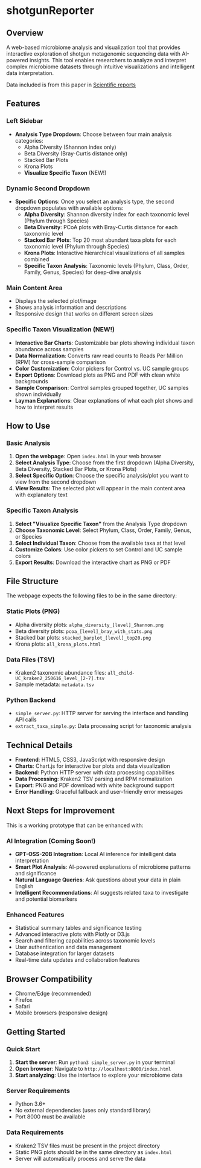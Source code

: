 # shotgunReporter

## Overview
A web-based microbiome analysis and visualization tool that provides interactive exploration of shotgun metagenomic sequencing data with AI-powered insights. This tool enables researchers to analyze and interpret complex microbiome datasets through intuitive visualizations and intelligent data interpretation.

Data included is from this paper in [Scientific reports](https://www.nature.com/articles/s41598-022-07995-7)

## Features

### Left Sidebar
- **Analysis Type Dropdown**: Choose between four main analysis categories:
  - Alpha Diversity (Shannon index only)
  - Beta Diversity (Bray-Curtis distance only)
  - Stacked Bar Plots
  - Krona Plots
  - **Visualize Specific Taxon** (NEW!)

### Dynamic Second Dropdown
- **Specific Options**: Once you select an analysis type, the second dropdown populates with available options:
  - **Alpha Diversity**: Shannon diversity index for each taxonomic level (Phylum through Species)
  - **Beta Diversity**: PCoA plots with Bray-Curtis distance for each taxonomic level
  - **Stacked Bar Plots**: Top 20 most abundant taxa plots for each taxonomic level (Phylum through Species)
  - **Krona Plots**: Interactive hierarchical visualizations of all samples combined
  - **Specific Taxon Analysis**: Taxonomic levels (Phylum, Class, Order, Family, Genus, Species) for deep-dive analysis

### Main Content Area
- Displays the selected plot/image
- Shows analysis information and descriptions
- Responsive design that works on different screen sizes

### Specific Taxon Visualization (NEW!)
- **Interactive Bar Charts**: Customizable bar plots showing individual taxon abundance across samples
- **Data Normalization**: Converts raw read counts to Reads Per Million (RPM) for cross-sample comparison
- **Color Customization**: Color pickers for Control vs. UC sample groups
- **Export Options**: Download plots as PNG and PDF with clean white backgrounds
- **Sample Comparison**: Control samples grouped together, UC samples shown individually
- **Layman Explanations**: Clear explanations of what each plot shows and how to interpret results

## How to Use

### Basic Analysis
1. **Open the webpage**: Open `index.html` in your web browser
2. **Select Analysis Type**: Choose from the first dropdown (Alpha Diversity, Beta Diversity, Stacked Bar Plots, or Krona Plots)
3. **Select Specific Option**: Choose the specific analysis/plot you want to view from the second dropdown
4. **View Results**: The selected plot will appear in the main content area with explanatory text

### Specific Taxon Analysis
1. **Select "Visualize Specific Taxon"** from the Analysis Type dropdown
2. **Choose Taxonomic Level**: Select Phylum, Class, Order, Family, Genus, or Species
3. **Select Individual Taxon**: Choose from the available taxa at that level
4. **Customize Colors**: Use color pickers to set Control and UC sample colors
5. **Export Results**: Download the interactive chart as PNG or PDF

## File Structure
The webpage expects the following files to be in the same directory:

### Static Plots (PNG)
- Alpha diversity plots: `alpha_diversity_[level]_Shannon.png`
- Beta diversity plots: `pcoa_[level]_bray_with_stats.png`
- Stacked bar plots: `stacked_barplot_[level]_top20.png`
- Krona plots: `all_krona_plots.html`

### Data Files (TSV)
- Kraken2 taxonomic abundance files: `all_child-UC_kraken2_250616_level_[2-7].tsv`
- Sample metadata: `metadata.tsv`

### Python Backend
- `simple_server.py`: HTTP server for serving the interface and handling API calls
- `extract_taxa_simple.py`: Data processing script for taxonomic analysis

## Technical Details
- **Frontend**: HTML5, CSS3, JavaScript with responsive design
- **Charts**: Chart.js for interactive bar plots and data visualization
- **Backend**: Python HTTP server with data processing capabilities
- **Data Processing**: Kraken2 TSV parsing and RPM normalization
- **Export**: PNG and PDF download with white background support
- **Error Handling**: Graceful fallback and user-friendly error messages

## Next Steps for Improvement
This is a working prototype that can be enhanced with:

### AI Integration (Coming Soon!)
- **GPT-OSS-20B Integration**: Local AI inference for intelligent data interpretation
- **Smart Plot Analysis**: AI-powered explanations of microbiome patterns and significance
- **Natural Language Queries**: Ask questions about your data in plain English
- **Intelligent Recommendations**: AI suggests related taxa to investigate and potential biomarkers

### Enhanced Features
- Statistical summary tables and significance testing
- Advanced interactive plots with Plotly or D3.js
- Search and filtering capabilities across taxonomic levels
- User authentication and data management
- Database integration for larger datasets
- Real-time data updates and collaboration features

## Browser Compatibility
- Chrome/Edge (recommended)
- Firefox
- Safari
- Mobile browsers (responsive design)

## Getting Started

### Quick Start
1. **Start the server**: Run `python3 simple_server.py` in your terminal
2. **Open browser**: Navigate to `http://localhost:8000/index.html`
3. **Start analyzing**: Use the interface to explore your microbiome data

### Server Requirements
- Python 3.6+
- No external dependencies (uses only standard library)
- Port 8000 must be available

### Data Requirements
- Kraken2 TSV files must be present in the project directory
- Static PNG plots should be in the same directory as `index.html`
- Server will automatically process and serve the data

